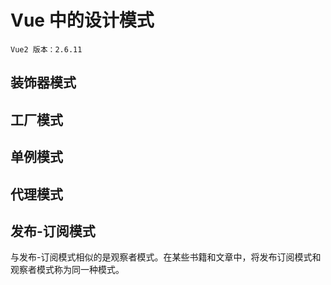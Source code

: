 # Vue 中的设计模式

    Vue2 版本：2.6.11

## 装饰器模式

## 工厂模式

## 单例模式

## 代理模式

## 发布-订阅模式

与发布-订阅模式相似的是观察者模式。在某些书籍和文章中，将发布订阅模式和观察者模式称为同一种模式。
